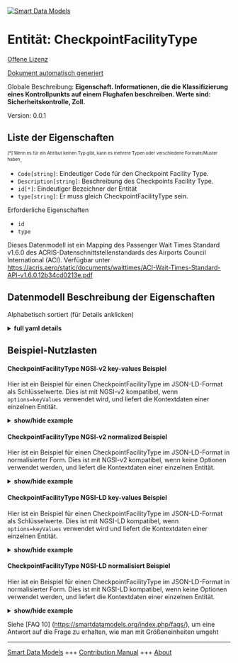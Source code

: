 <!-- 10-Header -->    
[![Smart Data Models](https://smartdatamodels.org/wp-content/uploads/2022/01/SmartDataModels_logo.png "Logo")](https://smartdatamodels.org)    
Entität: CheckpointFacilityType    
===============================<!-- /10-Header -->    
<!-- 15-License -->    
[Offene Lizenz](https://github.com/smart-data-models//dataModel.ACRIS/blob/master/CheckpointFacilityType/LICENSE.md)    
[Dokument automatisch generiert](https://docs.google.com/presentation/d/e/2PACX-1vTs-Ng5dIAwkg91oTTUdt8ua7woBXhPnwavZ0FxgR8BsAI_Ek3C5q97Nd94HS8KhP-r_quD4H0fgyt3/pub?start=false&loop=false&delayms=3000#slide=id.gb715ace035_0_60)    
<!-- /15-License -->    
<!-- 20-Description -->    
Globale Beschreibung: **Eigenschaft. Informationen, die die Klassifizierung eines Kontrollpunkts auf einem Flughafen beschreiben. Werte sind: Sicherheitskontrolle, Zoll.**    
Version: 0.0.1    
<!-- /20-Description -->    
<!-- 30-PropertiesList -->    
## Liste der Eigenschaften    
<sup><sub>[*] Wenn es für ein Attribut keinen Typ gibt, kann es mehrere Typen oder verschiedene Formate/Muster haben</sub></sup>.    
- `Code[string]`: Eindeutiger Code für den Checkpoint Facility Type.  - `Description[string]`: Beschreibung des Checkpoints Facility Type.  - `id[*]`: Eindeutiger Bezeichner der Entität  - `type[string]`: Er muss gleich CheckpointFacilityType sein.  <!-- /30-PropertiesList -->    
<!-- 35-RequiredProperties -->    
Erforderliche Eigenschaften    
- `id`  - `type`  <!-- /35-RequiredProperties -->    
<!-- 40-RequiredProperties -->    
Dieses Datenmodell ist ein Mapping des Passenger Wait Times Standard v1.6.0 des ACRIS-Datenschnittstellenstandards des Airports Council International (ACI). Verfügbar unter https://acris.aero/static/documents/waittimes/ACI-Wait-Times-Standard-API-v1.6.0.12b34cd0213e.pdf    
<!-- /40-RequiredProperties -->    
<!-- 50-DataModelHeader -->    
## Datenmodell Beschreibung der Eigenschaften    
Alphabetisch sortiert (für Details anklicken)    
<!-- /50-DataModelHeader -->    
<!-- 60-ModelYaml -->    
<details><summary><strong>full yaml details</strong></summary>      
```yaml    
CheckpointFacilityType:      
  description: 'Property. Information that describes the classification for a Checkpoint in an Airport. Values are: Security Screening, Customs.'      
  properties:      
    Code:      
      description: Unique code for the Checkpoint Facility Type.      
      type: string      
      x-ngsi:      
        type: Property      
    Description:      
      description: Description of the Checkpoint Facility Type.      
      type: string      
      x-ngsi:      
        type: Property      
    id:      
      anyOf:      
        - description: Identifier format of any NGSI entity      
          maxLength: 256      
          minLength: 1      
          pattern: ^[\w\-\.\{\}\$\+\*\[\]`|~^@!,:\\]+$      
          type: string      
          x-ngsi:      
            type: Property      
        - description: Identifier format of any NGSI entity      
          format: uri      
          type: string      
          x-ngsi:      
            type: Property      
      description: Unique identifier of the entity      
      x-ngsi:      
        type: Property      
    type:      
      description: It must be equal to CheckpointFacilityType.      
      enum:      
        - CheckpointFacilityType      
      type: string      
      x-ngsi:      
        type: Property      
  required:      
    - id      
    - type      
  type: object      
  x-derived-from: https://acris.aero/static/documents/waittimes/ACI-Wait-Times-API-Specification-v1.6.0.1c4ec122da9a.yaml      
  x-disclaimer: 'Redistribution and use in source and binary forms, with or without modification, are permitted  provided that the license conditions are met. Copyleft (c) 2022 Contributors to Smart Data Models Program'      
  x-license-url: https://github.com/smart-data-models/dataModel.ACRIS/blob/master/CheckpointFacilityType/LICENSE.md      
  x-model-schema: https://smart-data-models.github.io/dataModel.ACRIS/CheckpointFacilityType/schema.json      
  x-model-tags: ACRIS      
  x-version: 0.0.1      
```    
</details>      
<!-- /60-ModelYaml -->    
<!-- 70-MiddleNotes -->    
<!-- /70-MiddleNotes -->    
<!-- 80-Examples -->    
## Beispiel-Nutzlasten    
#### CheckpointFacilityType NGSI-v2 key-values Beispiel    
Hier ist ein Beispiel für einen CheckpointFacilityType im JSON-LD-Format als Schlüsselwerte. Dies ist mit NGSI-v2 kompatibel, wenn `options=keyValues` verwendet wird, und liefert die Kontextdaten einer einzelnen Entität.    
<details><summary><strong>show/hide example</strong></summary>      
```json  
{  
  "id": "urn:ngsi-ld:CheckpointFacilityType:id:DBOZ:17389826",  
  "type": "CheckpointFacilityType",  
  "Code": "code3",  
  "Description": ""  
}  
```  
</details>    
#### CheckpointFacilityType NGSI-v2 normalized Beispiel    
Hier ist ein Beispiel für einen CheckpointFacilityType im JSON-LD-Format in normalisierter Form. Dies ist mit NGSI-v2 kompatibel, wenn keine Optionen verwendet werden, und liefert die Kontextdaten einer einzelnen Entität.    
<details><summary><strong>show/hide example</strong></summary>      
```json  
{  
  "id": "urn:ngsi-ld:CheckpointFacilityType:id:UCGJ:56843368",  
  "type": "CheckpointFacilityType",  
  "Code": {  
    "type": "Text",  
    "value": "code3"  
  },  
  "Description": {  
    "type": "Text",  
    "value": ""  
  }  
}  
```  
</details>    
#### CheckpointFacilityType NGSI-LD key-values Beispiel    
Hier ist ein Beispiel für einen CheckpointFacilityType im JSON-LD-Format als Schlüsselwerte. Dies ist mit NGSI-LD kompatibel, wenn `options=keyValues` verwendet wird und liefert die Kontextdaten einer einzelnen Entität.    
<details><summary><strong>show/hide example</strong></summary>      
```json  
{  
  "id": "urn:ngsi-ld:CheckpointFacilityType:id:DBOZ:17389826",  
  "type": "CheckpointFacilityType",  
  "Code": "code3",  
  "Description": "",  
  "@context": [  
    "https://raw.githubusercontent.com/smart-data-models/dataModel.ACRIS/master/context.jsonld"  
  ]  
}  
```  
</details>    
#### CheckpointFacilityType NGSI-LD normalisiert Beispiel    
Hier ist ein Beispiel für einen CheckpointFacilityType im JSON-LD-Format in normalisierter Form. Dies ist mit NGSI-LD kompatibel, wenn keine Optionen verwendet werden, und liefert die Kontextdaten einer einzelnen Entität.    
<details><summary><strong>show/hide example</strong></summary>      
```json  
{  
    "id": "urn:ngsi-ld:CheckpointFacilityType:id:UCGJ:56843368",  
    "type": "CheckpointFacilityType",  
    "Code": {  
        "type": "Property",  
        "value": "code3"  
    },  
    "Description": {  
        "type": "Property",  
        "value": ""  
    },  
    "@context": [  
        "https://raw.githubusercontent.com/smart-data-models/dataModel.ACRIS/master/context.jsonld"  
    ]  
}  
```  
</details><!-- /80-Examples -->    
<!-- 90-FooterNotes -->    
<!-- /90-FooterNotes -->    
<!-- 95-Units -->    
Siehe [FAQ 10] (https://smartdatamodels.org/index.php/faqs/), um eine Antwort auf die Frage zu erhalten, wie man mit Größeneinheiten umgeht    
<!-- /95-Units -->    
<!-- 97-LastFooter -->    
---    
[Smart Data Models](https://smartdatamodels.org) +++ [Contribution Manual](https://bit.ly/contribution_manual) +++ [About](https://bit.ly/Introduction_SDM)<!-- /97-LastFooter -->    
